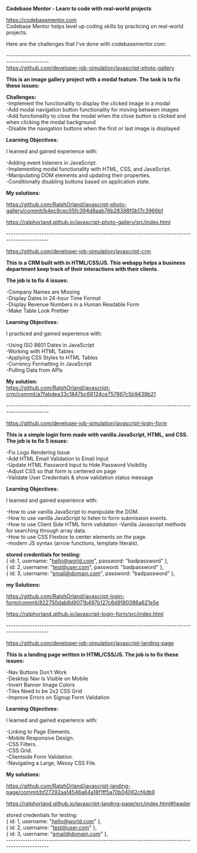 **Codebase Mentor - Learn to code with real-world projects**<br />

https://codebasementor.com<br />
Codebase Mentor helps level up coding skills by practicing on real-world projects. <br />

Here are the challenges that I've done with codebasementor.com: <br />


------------------------------------------------------------------------------------------------<br />
https://github.com/developer-job-simulation/javascript-photo-gallery<br />

**This is an image gallery project with a modal feature. The task is to fix these issues:**<br />

**Challenges:**<br />
-Implement the functionality to display the clicked image in a modal<br />
-Add modal navigation button functionality for moving between images<br />
-Add functionality to close the modal when the close button is clicked and when clicking the modal background<br />
-Disable the navigation buttons when the first or last image is displayed<br />

**Learning Objectives:**<br />

I learned and gained experience with:<br />

-Adding event listeners in JavaScript.<br />
-Implementing modal functionality with HTML, CSS, and JavaScript.<br />
-Manipulating DOM elements and updating their properties.<br />
-Conditionally disabling buttons based on application state.<br />

**My solutions:**<br />

https://github.com/RalphOrland/javascript-photo-gallery/commit/b4ec9cec05fc394d8aab76b28398f0b17c3966b1<br />

https://ralphorland.github.io/javascript-photo-gallery/src/index.html <br />



------------------------------------------------------------------------------------------------ <br />

https://github.com/developer-job-simulation/javascript-crm<br />

**This is a CRM built with in HTML/CSS/JS. This webapp helps a business department keep track of their interactions with their clients.**<br />

**The job is to fix 4 issues:**<br />

-Company Names are Missing<br />
-Display Dates in 24-hour Time Format<br />
-Display Revenue Numbers in a Human Readable Form<br />
-Make Table Look Prettier<br />

**Learning Objectives:**<br />

I practiced and gained experience with:<br />

-Using ISO 8601 Dates in JavaScript<br />
-Working with HTML Tables<br />
-Applying CSS Styles to HTML Tables<br />
-Currency Formatting in JavaScript<br />
-Pulling Data from APIs<br />

**My solution:**<br />
https://github.com/RalphOrland/javascript-crm/commit/a7fabdea33c1847bc68124ce757867c5b9439b21 <br />


------------------------------------------------------------------------------------------------ <br />

https://github.com/developer-job-simulation/javascript-login-form <br />

**This is a simple login form made with vanilla JavaScript, HTML, and CSS. The job is to fix 5 issues:**<br />

-Fix Logo Rendering Issue <br />
-Add HTML Email Validation to Email Input <br />
-Update HTML Password Input to Hide Password Visibility <br />
-Adjust CSS so that form is centered on page <br />
-Validate User Credentials & show validation status message <br />

**Learning Objectives:**<br />

I learned and gained experience with:

-How to use vanilla JavaScript to manipulate the DOM. <br />
-How to use vanilla JavaScript to listen to form submission events.<br />
-How to use Client Side HTML form validation
-Vanilla Javascript methods for searching through array data.<br />
-How to use CSS Flexbox to center elements on the page.<br />
-modern JS syntax (arrow functions, template literals).<br />

**stored credentials for testing:** <br />
  { id: 1, username: "hello@world.com", password: "badpassword" }, <br />
  { id: 2, username: "test@user.com", password: "badpassword" }, <br />
  { id: 3, username: "email@domain.com", password: "badpassword" }, <br />


**my Solutions:** <br />

https://github.com/RalphOrland/javascript-login-form/commit/822750dab8d9071b497b127c6d9180386a621e5e<br />

https://ralphorland.github.io/javascript-login-form/src/index.html <br />

------------------------------------------------------------------------------------------------ <br />

https://github.com/developer-job-simulation/javascript-landing-page <br />

**This is a landing page written in HTML/CSS/JS. The job is to fix these issues:** <br />

-Nav Buttons Don't Work <br />
-Desktop Nav Is Visible on Mobile <br />
-Invert Banner Image Colors <br />
-Tiles Need to be 2x2 CSS Grid <br />
-Improve Errors on Signup Form Validation <br />

**Learning Objectives:**<br />

I learned and gained experience with:<br />

-Linking to Page Elements.<br />
-Mobile Responsive Design.<br />
-CSS Filters.<br />
-CSS Grid.<br />
-Clientside Form Validation.<br />
-Navigating a Large, Messy CSS File.<br />

**My solutions:**<br />

https://github.com/RalphOrland/javascript-landing-page/commit/bf27292aa14546a64a18f1ff5a70b04062cf4db9<br/>

https://ralphorland.github.io/javascript-landing-page/src/index.html#header <br />

stored credentials for testing: <br />
  { id: 1, username: "hello@world.com" }, <br />
  { id: 2, username: "test@user.com" }, <br />
  { id: 3, username: "email@domain.com" }, <br />
------------------------------------------------------------------------------------------------ <br />